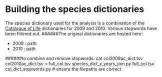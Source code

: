 Building the species dictionaries
=================================


The species dictionary used for the analysis is a combination of the [Catalogue of Life](http://www.catalogueoflife.org) dictionaries for 2009 and 2010.
Various stopwords have been filtered out.
######The original distionaries are hosted here:
- 2009 : path
- 2010 : path

######to combine and remove stopwords:
    cat col2009ac_dict.tsv col2010ac_dict.tsv > full_col.tsv
    species_dict_x_years_join.py full_col.tsv
    col_dict_stopwords.py   # ensure the filepaths are correct


